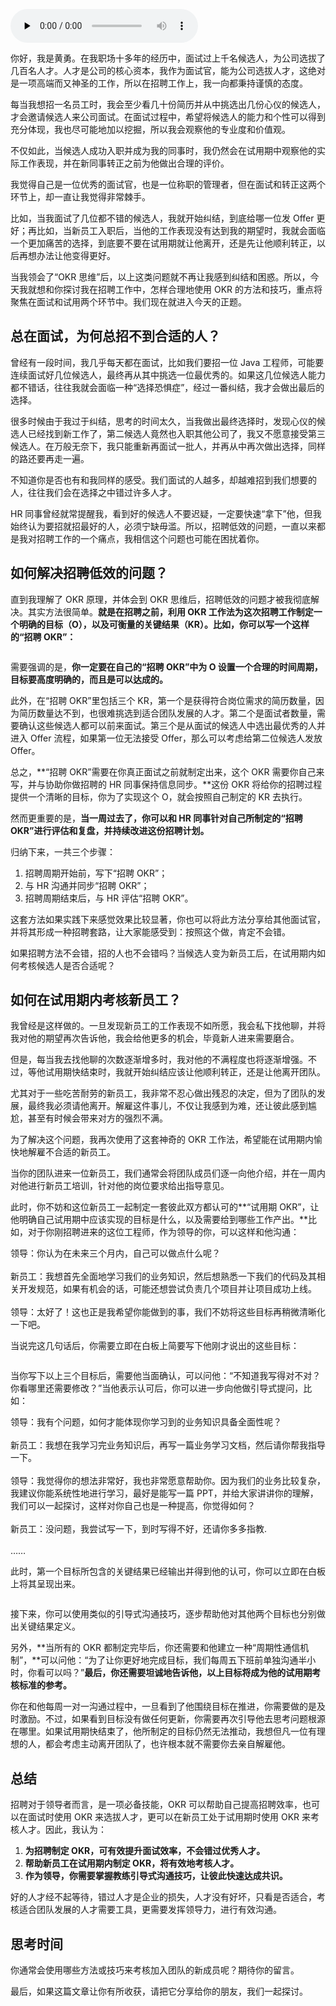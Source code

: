 <audio id="audio" title="22 | 面试人才好纠结，新人试用难考核？你其实可以这样做" controls="" preload="none"><source id="mp3" src="https://static001.geekbang.org/resource/audio/e2/20/e216a832bde3f6e0ae8494a5e825cc20.mp3"></audio>

你好，我是黄勇。在我职场十多年的经历中，面试过上千名候选人，为公司选拔了几百名人才。人才是公司的核心资本，我作为面试官，能为公司选拔人才，这绝对是一项高端而又神圣的工作，所以在招聘工作上，我一向都秉持谨慎的态度。

每当我想招一名员工时，我会至少看几十份简历并从中挑选出几份心仪的候选人，才会邀请候选人来公司面试。在面试过程中，希望将候选人的能力和个性可以得到充分体现，我也尽可能地加以挖掘，所以我会观察他的专业度和价值观。

不仅如此，当候选人成功入职并成为我的同事时，我仍然会在试用期中观察他的实际工作表现，并在新同事转正之前为他做出合理的评价。

我觉得自己是一位优秀的面试官，也是一位称职的管理者，但在面试和转正这两个环节上，却一直让我觉得非常棘手。

比如，当我面试了几位都不错的候选人，我就开始纠结，到底给哪一位发 Offer 更好；再比如，当新员工入职后，当他的工作表现没有达到我的期望时，我就会面临一个更加痛苦的选择，到底要不要在试用期就让他离开，还是先让他顺利转正，以后再想办法让他变得更好。

当我领会了“OKR 思维”后，以上这类问题就不再让我感到纠结和困惑。所以，今天我就想和你探讨我在招聘工作中，怎样合理地使用 OKR 的方法和技巧，重点将聚焦在面试和试用两个环节中。我们现在就进入今天的正题。

## 总在面试，为何总招不到合适的人？

曾经有一段时间，我几乎每天都在面试，比如我们要招一位 Java 工程师，可能要连续面试好几位候选人，最终再从其中挑选一位最优秀的。如果这几位候选人能力都不错话，往往我就会面临一种“选择恐惧症”，经过一番纠结，我才会做出最后的选择。

很多时候由于我过于纠结，思考的时间太久，当我做出最终选择时，发现心仪的候选人已经找到新工作了，第二候选人竟然也入职其他公司了，我又不愿意接受第三候选人。在万般无奈下，我只能重新再面试一批人，并再从中再次做出选择，同样的路还要再走一遍。

不知道你是否也有和我同样的感受。我们面试的人越多，却越难招到我们想要的人，往往我们会在选择之中错过许多人才。

HR 同事曾经就常提醒我，看到好的候选人不要迟疑，一定要快速“拿下”他，但我始终认为要招就招最好的人，必须宁缺毋滥。所以，招聘低效的问题，一直以来都是我对招聘工作的一个痛点，我相信这个问题也可能在困扰着你。

## 如何解决招聘低效的问题？

直到我理解了 OKR 原理，并体会到 OKR 思维后，招聘低效的问题才被我彻底解决。其实方法很简单。**就是在招聘之前，利用 OKR 工作法为这次招聘工作制定一个明确的目标（O），以及可衡量的关键结果（KR）。<strong>比如，你可以写一个这样的**“招聘 OKR”：</strong>

<img src="https://static001.geekbang.org/resource/image/7b/8c/7be3eec68b72a98f9b9b516807861b8c.png" alt="">

需要强调的是，**你一定要在自己的“招聘 OKR”中为 O 设置一个合理的时间周期，目标要高度明确的，而且是可以达成的。**

此外，在“招聘 OKR”里包括三个 KR，第一个是获得符合岗位需求的简历数量，因为简历数量达不到，也很难挑选到适合团队发展的人才。第二个是面试者数量，需要确认这些候选人都可以前来面试。第三个是从面试的候选人中选出最优秀的人并进入 Offer 流程，如果第一位无法接受 Offer，那么可以考虑给第二位候选人发放 Offer。

总之，**“招聘 OKR”需要在你真正面试之前就制定出来，这个 OKR 需要你自己来写，并与协助你做招聘的 HR 同事保持信息同步。**这份 OKR 将给你的招聘过程提供一个清晰的目标，你为了实现这个 O，就会按照自己制定的 KR 去执行。

然而更重要的是，**当一周过去了，你可以和 HR 同事针对自己所制定的“招聘 OKR”进行评估和复盘，并持续改进这份招聘计划。**

归纳下来，一共三个步骤：

1. 招聘周期开始前，写下“招聘 OKR”；
1. 与 HR 沟通并同步“招聘 OKR”；
1. 招聘周期结束后，与 HR 评估“招聘 OKR”。

这套方法如果实践下来感觉效果比较显著，你也可以将此方法分享给其他面试官，并将其形成一种招聘套路，让大家能感受到：按照这个做，肯定不会错。

如果招聘方法不会错，招的人也不会错吗？当候选人变为新员工后，在试用期内如何考核候选人是否合适呢？

## 如何在试用期内考核新员工？

我曾经是这样做的。一旦发现新员工的工作表现不如所愿，我会私下找他聊，并将我对他的期望再次告诉他，我会给他更多的机会，毕竟新人进来需要磨合。

但是，每当我去找他聊的次数逐渐增多时，我对他的不满程度也将逐渐增强。不过，等他试用期快结束时，我就开始纠结应该让他顺利转正，还是让他离开团队。

尤其对于一些吃苦耐劳的新员工，我非常不忍心做出残忍的决定，但为了团队的发展，最终我必须请他离开。解雇这件事儿，不仅让我感到为难，还让彼此感到尴尬，甚至有时候会带来对方的强烈不满。

为了解决这个问题，我再次使用了这套神奇的 OKR 工作法，希望能在试用期内愉快地解雇不合适的新员工。

当你的团队进来一位新员工，我们通常会将团队成员们逐一向他介绍，并在一周内对他进行新员工培训，针对他的岗位要求给出指导意见。

此时，你不妨和这位新员工一起制定一套彼此双方都认可的**“试用期 OKR”，让他明确自己试用期中应该实现的目标是什么，以及需要给到哪些工作产出。**比如，对于你刚招聘进来的这位工程师，作为领导的你，可以这样和他沟通：

> 
<p>领导：你认为在未来三个月内，自己可以做点什么呢？<br><br>
新员工：我想首先全面地学习我们的业务知识，然后想熟悉一下我们的代码及其相关开发规范，如果有机会的话，可能还想尝试负责几个项目并让项目成功上线。<br><br>
领导：太好了！这也正是我希望你能做到的事，我们不妨将这些目标再稍微清晰化一下吧。</p>


当说完这几句话后，你需要立即在白板上简要写下他刚才说出的这些目标：

<img src="https://static001.geekbang.org/resource/image/6f/01/6fa8b76cbaf23895b2828cb15240ef01.png" alt="">

当你写下以上三个目标后，需要他当面确认，可以问他：“不知道我写得对不对？你看哪里还需要修改？”当他表示认可后，你可以进一步向他做引导式提问，比如：

> 
<p>领导：我有个问题，如何才能体现你学习到的业务知识具备全面性呢？<br><br>
新员工：我想在我学习完业务知识后，再写一篇业务学习文档，然后请你帮我指导一下。<br><br>
领导：我觉得你的想法非常好，我也非常愿意帮助你。因为我们的业务比较复杂，我建议你能系统性地进行学习，最好是能写一篇 PPT，并给大家讲讲你的理解，我们可以一起探讨，这样对你自己也是一种提高，你觉得如何？<br><br>
新员工：没问题，我尝试写一下，到时写得不好，还请你多多指教.<br><br>
……</p>


此时，第一个目标所包含的关键结果已经输出并得到他的认可，你可以立即在白板上将其呈现出来。

<img src="https://static001.geekbang.org/resource/image/7b/f6/7b9ca630238418659cc18a6a5f2e2cf6.png" alt="">

接下来，你可以使用类似的引导式沟通技巧，逐步帮助他对其他两个目标也分别做出关键结果定义。

另外，**当所有的 OKR 都制定完毕后，你还需要和他建立一种“周期性通信机制”，**可以问他：“为了让你更好地完成目标，我们每周五下班前单独沟通半小时，你看可以吗？”**最后，你还需要坦诚地告诉他，以上目标将成为他的试用期考核标准的参考。**

你在和他每周一对一沟通过程中，一旦看到了他围绕目标在推进，你需要做的是及时激励。不过，如果看到目标没有做任何更新，你需要再次引导他去思考问题根源在哪里。如果试用期快结束了，他所制定的目标仍然无法推动，我想但凡一位有理想的人，都会考虑主动离开团队了，也许根本就不需要你去亲自解雇他。

## 总结

招聘对于领导者而言，是一项必备技能，OKR 可以帮助自己提高招聘效率，也可以在面试时使用 OKR 来选拔人才，更可以在新员工处于试用期时使用 OKR 来考核人才。因此，我认为：

1. **为招聘制定 OKR，可有效提升面试效率，不会错过优秀人才。**
1. **帮助新员工在试用期内制定 OKR，将有效地考核人才。**
1. **作为领导，你需要掌握教练引导式沟通技巧，让彼此快速达成共识。**

好的人才经不起等待，错过人才是企业的损失，人才没有好坏，只看是否适合，考核适合团队发展的人才需要工具，更需要发挥领导力，进行有效沟通。

## 思考时间

你通常会使用哪些方法或技巧来考核加入团队的新成员呢？期待你的留言。

最后，如果这篇文章让你有所收获，请把它分享给你的朋友，我们一起探讨。
